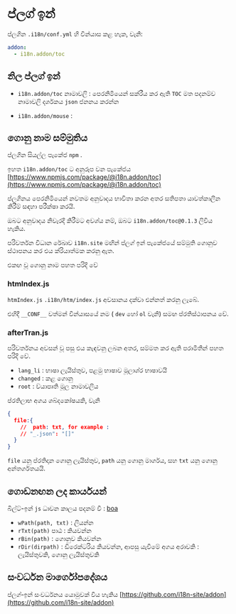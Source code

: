 # ප්ලග් ඉන්

ප්ලගින `.i18n/conf.yml` හි වින්යාස කළ හැක, වැනි:

```yml
addon:
  - i18n.addon/toc
```

## නිල ප්ලග් ඉන්

* `i18n.addon/toc` නාමාවලි :
  පෙරනිමියෙන් සක්රීය කර ඇති `TOC` මත පදනම්ව නාමාවලි දර්ශකය `json` ජනනය කරන්න

* `i18n.addon/mouse` :

## ගොනු නාම සම්මුතිය

ප්ලගින සියල්ල පැකේජ `npm` .

ඉහත `i18n.addon/toc` ට අනුරූප වන පැකේජය [https://www.npmjs.com/package/@i18n.addon/toc](https://www.npmjs.com/package/@i18n.addon/toc)

ප්ලගිනය පෙරනිමියෙන් නවතම අනුවාදය භාවිතා කරන අතර සතිපතා යාවත්කාලීන කිරීම් සඳහා පරීක්ෂා කරයි.

ඔබට අනුවාදය නිවැරදි කිරීමට අවශ්ය නම්, ඔබට `i18n.addon/toc@0.1.3` ලිවිය හැකිය.

පරිවර්තන විධාන රේඛාව `i18n.site` මඟින් ප්ලග් ඉන් පැකේජයේ සම්මුති ගොනුව ස්ථාපනය කර එය ක්රියාත්මක කරනු ඇත.

එකඟ වූ ගොනු නාම පහත පරිදි වේ

### htmIndex.js

`htmIndex.js` `.i18n/htm/index.js` අවසානය දක්වා එන්නත් කරනු ලැබේ.

එහිදී `__CONF__` වත්මන් වින්යාසයේ නම ( `dev` හෝ `ol` වැනි) සමඟ ප්රතිස්ථාපනය වේ.

### afterTran.js

පරිවර්තනය අවසන් වූ පසු එය කැඳවනු ලබන අතර, සම්මත කර ඇති පරාමිතීන් පහත පරිදි වේ.

* `lang_li` : භාෂා ලැයිස්තුව, පළමු භාෂාව මූලාශ්ර භාෂාවයි
* `changed` : කළ ගොනු
* `root` : ව්යාපෘති මූල නාමාවලිය

ප්රතිලාභ අගය ශබ්දකෝෂයකි, වැනි

```json
{
  file:{
    //  path: txt, for example :
    // "_.json": "[]"
  }
}
```

`file` යනු ප්රතිදාන ගොනු ලැයිස්තුව, `path` යනු ගොනු මාර්ගය, සහ `txt` යනු ගොනු අන්තර්ගතයයි.

## ගොඩනඟන ලද කාර්යයන්

බිල්ට්-ඉන් `js` ධාවන කාලය පදනම් වී : [boa](https://github.com/boa-dev/boa)

* `wPath(path, txt)` : ලියන්න
* `rTxt(path)` පාඨ : කියවන්න
* `rBin(path)` : ගොනුව කියවන්න
* `rDir(dirpath)` : ඩිරෙක්ටරිය කියවන්න, ආපසු යැවීමේ අගය අරාවකි : ලැයිස්තුවකි, ගොනු ලැයිස්තුවකි

## සංවර්ධන මාර්ගෝපදේශය

ප්ලග්-ඉන් සංවර්ධනය යොමුවක් විය හැකිය [https://github.com/i18n-site/addon](https://github.com/i18n-site/addon)